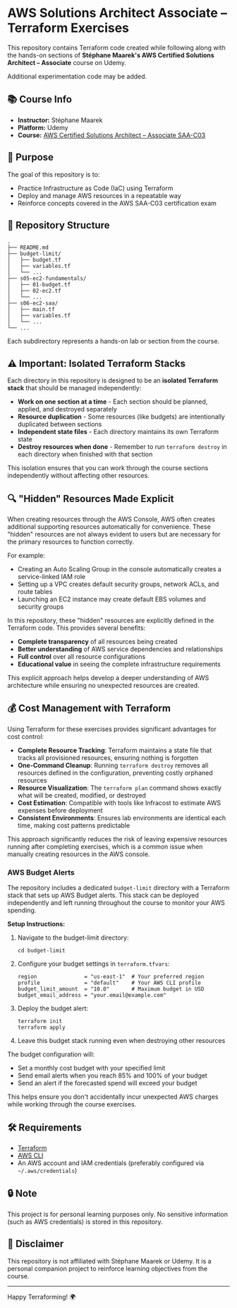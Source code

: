 # AWS Solutions Architect Associate – Terraform Exercises

This repository contains Terraform code created while following along with the hands-on sections of **Stéphane Maarek's AWS Certified Solutions Architect – Associate** course on Udemy.

Additional experimentation code may be added.

## 📚 Course Info

- **Instructor:** Stéphane Maarek
- **Platform:** Udemy
- **Course:** [AWS Certified Solutions Architect – Associate SAA-C03](https://www.udemy.com/course/aws-certified-solutions-architect-associate-saa-c03/)

## 🚀 Purpose

The goal of this repository is to:

- Practice Infrastructure as Code (IaC) using Terraform
- Deploy and manage AWS resources in a repeatable way
- Reinforce concepts covered in the AWS SAA-C03 certification exam

## 📁 Repository Structure

```
.
├── README.md
├── budget-limit/
│   ├── budget.tf
│   ├── variables.tf
│   └── ...
├── s05-ec2-fundamentals/
│   ├── 01-budget.tf
│   ├── 02-ec2.tf
│   └── ...
├── s06-ec2-saa/
│   ├── main.tf
│   ├── variables.tf
│   └── ...
└── ...
```

Each subdirectory represents a hands-on lab or section from the course.

## ⚠️ Important: Isolated Terraform Stacks

Each directory in this repository is designed to be an **isolated Terraform stack** that should be managed independently:

- **Work on one section at a time** - Each section should be planned, applied, and destroyed separately
- **Resource duplication** - Some resources (like budgets) are intentionally duplicated between sections
- **Independent state files** - Each directory maintains its own Terraform state
- **Destroy resources when done** - Remember to run `terraform destroy` in each directory when finished with that section

This isolation ensures that you can work through the course sections independently without affecting other resources.

## 🔍 "Hidden" Resources Made Explicit

When creating resources through the AWS Console, AWS often creates additional supporting resources automatically for convenience. These "hidden" resources are not always evident to users but are necessary for the primary resources to function correctly.

For example:
- Creating an Auto Scaling Group in the console automatically creates a service-linked IAM role
- Setting up a VPC creates default security groups, network ACLs, and route tables
- Launching an EC2 instance may create default EBS volumes and security groups

In this repository, these "hidden" resources are explicitly defined in the Terraform code. This provides several benefits:

- **Complete transparency** of all resources being created
- **Better understanding** of AWS service dependencies and relationships
- **Full control** over all resource configurations
- **Educational value** in seeing the complete infrastructure requirements

This explicit approach helps develop a deeper understanding of AWS architecture while ensuring no unexpected resources are created.

## 💰 Cost Management with Terraform

Using Terraform for these exercises provides significant advantages for cost control:

- **Complete Resource Tracking**: Terraform maintains a state file that tracks all provisioned resources, ensuring nothing is forgotten
- **One-Command Cleanup**: Running `terraform destroy` removes all resources defined in the configuration, preventing costly orphaned resources
- **Resource Visualization**: The `terraform plan` command shows exactly what will be created, modified, or destroyed
- **Cost Estimation**: Compatible with tools like Infracost to estimate AWS expenses before deployment
- **Consistent Environments**: Ensures lab environments are identical each time, making cost patterns predictable

This approach significantly reduces the risk of leaving expensive resources running after completing exercises, which is a common issue when manually creating resources in the AWS console.

### AWS Budget Alerts

The repository includes a dedicated `budget-limit` directory with a Terraform stack that sets up AWS Budget alerts. This stack can be deployed independently and left running throughout the course to monitor your AWS spending.

**Setup Instructions:**

1. Navigate to the budget-limit directory:
   ```
   cd budget-limit
   ```

2. Configure your budget settings in `terraform.tfvars`:
   ```
   region               = "us-east-1"  # Your preferred region
   profile              = "default"    # Your AWS CLI profile
   budget_limit_amount  = "10.0"       # Maximum budget in USD
   budget_email_address = "your.email@example.com"
   ```

3. Deploy the budget alert:
   ```
   terraform init
   terraform apply
   ```

4. Leave this budget stack running even when destroying other resources

The budget configuration will:
- Set a monthly cost budget with your specified limit
- Send email alerts when you reach 85% and 100% of your budget
- Send an alert if the forecasted spend will exceed your budget

This helps ensure you don't accidentally incur unexpected AWS charges while working through the course exercises.


## 🛠️ Requirements

- [Terraform](https://developer.hashicorp.com/terraform/downloads)
- [AWS CLI](https://docs.aws.amazon.com/cli/latest/userguide/install-cliv2.html)
- An AWS account and IAM credentials (preferably configured via `~/.aws/credentials`)

## 🔒 Note

This project is for personal learning purposes only. No sensitive information (such as AWS credentials) is stored in this repository.

## 📌 Disclaimer

This repository is not affiliated with Stéphane Maarek or Udemy. It is a personal companion project to reinforce learning objectives from the course.

---

Happy Terraforming! 🌍
